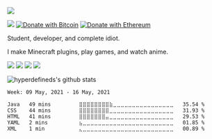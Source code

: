 <img src="https://legoshi.moe/img/background.png" align="center" />

![](https://komarev.com/ghpvc/?username=hyperdefined&color=blue) [![Donate with Bitcoin](https://en.cryptobadges.io/badge/micro/1F29aNKQzci3ga5LDcHHawYzFPXvELTFoL)](https://en.cryptobadges.io/donate/1F29aNKQzci3ga5LDcHHawYzFPXvELTFoL) [![Donate with Ethereum](https://en.cryptobadges.io/badge/micro/0x0f58B66993a315dbCc102b4276298B5Ff8895F41)](https://en.cryptobadges.io/donate/0x0f58B66993a315dbCc102b4276298B5Ff8895F41)

Student, developer, and complete idiot.

I make Minecraft plugins, play games, and watch anime.

<a href="https://reddit.com/user/hyperdefined"><img src="https://img.shields.io/badge/-reddit-orange?style=flat-square"/></a>
<a href="https://keybase.io/deactivated"><img src="https://img.shields.io/badge/-keybase-brightgreen?style=flat-square"/></a>
<a href="https://hyper.lol"><img src="https://img.shields.io/badge/-website-blue?style=flat-square"/></a>
<a href="https://discord.bio/p/hyperdefined"><img src="https://img.shields.io/badge/-discord-blueviolet?style=flat-square"/></a>

![hyperdefineds's github stats](https://github-readme-stats.vercel.app/api?username=hyperdefined&count_private=true&show_icons=true&theme=tokyonight&disable_animations=true&include_all_commits=true)

<!--START_SECTION:waka-->
```text
Week: 09 May, 2021 - 16 May, 2021

Java   49 mins         ⣿⣿⣿⣿⣿⣿⣿⣿⣷⣀⣀⣀⣀⣀⣀⣀⣀⣀⣀⣀⣀⣀⣀⣀⣀   35.54 % 
CSS    44 mins         ⣿⣿⣿⣿⣿⣿⣿⣿⣀⣀⣀⣀⣀⣀⣀⣀⣀⣀⣀⣀⣀⣀⣀⣀⣀   31.93 % 
HTML   41 mins         ⣿⣿⣿⣿⣿⣿⣿⣤⣀⣀⣀⣀⣀⣀⣀⣀⣀⣀⣀⣀⣀⣀⣀⣀⣀   29.53 % 
YAML   2 mins          ⣦⣀⣀⣀⣀⣀⣀⣀⣀⣀⣀⣀⣀⣀⣀⣀⣀⣀⣀⣀⣀⣀⣀⣀⣀   01.85 % 
XML    1 min           ⣄⣀⣀⣀⣀⣀⣀⣀⣀⣀⣀⣀⣀⣀⣀⣀⣀⣀⣀⣀⣀⣀⣀⣀⣀   00.89 % 
```
<!--END_SECTION:waka-->
